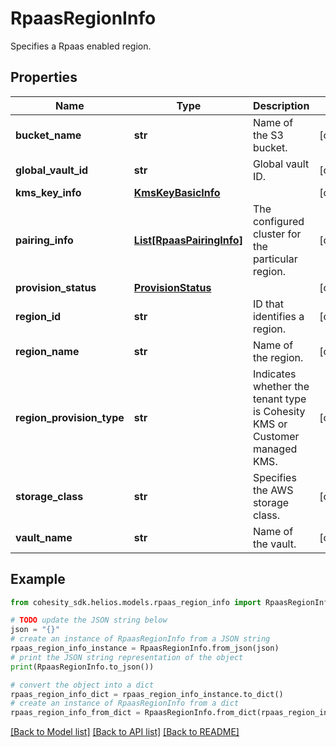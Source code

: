 # RpaasRegionInfo

Specifies a Rpaas enabled region.

## Properties

Name | Type | Description | Notes
------------ | ------------- | ------------- | -------------
**bucket_name** | **str** | Name of the S3 bucket. | [optional] 
**global_vault_id** | **str** | Global vault ID. | [optional] 
**kms_key_info** | [**KmsKeyBasicInfo**](KmsKeyBasicInfo.md) |  | [optional] 
**pairing_info** | [**List[RpaasPairingInfo]**](RpaasPairingInfo.md) | The configured cluster for the particular region. | [optional] 
**provision_status** | [**ProvisionStatus**](ProvisionStatus.md) |  | [optional] 
**region_id** | **str** | ID that identifies a region. | [optional] 
**region_name** | **str** | Name of the region. | [optional] 
**region_provision_type** | **str** | Indicates whether the tenant type is Cohesity KMS or Customer managed KMS. | [optional] 
**storage_class** | **str** | Specifies the AWS storage class. | [optional] 
**vault_name** | **str** | Name of the vault. | [optional] 

## Example

```python
from cohesity_sdk.helios.models.rpaas_region_info import RpaasRegionInfo

# TODO update the JSON string below
json = "{}"
# create an instance of RpaasRegionInfo from a JSON string
rpaas_region_info_instance = RpaasRegionInfo.from_json(json)
# print the JSON string representation of the object
print(RpaasRegionInfo.to_json())

# convert the object into a dict
rpaas_region_info_dict = rpaas_region_info_instance.to_dict()
# create an instance of RpaasRegionInfo from a dict
rpaas_region_info_from_dict = RpaasRegionInfo.from_dict(rpaas_region_info_dict)
```
[[Back to Model list]](../README.md#documentation-for-models) [[Back to API list]](../README.md#documentation-for-api-endpoints) [[Back to README]](../README.md)


